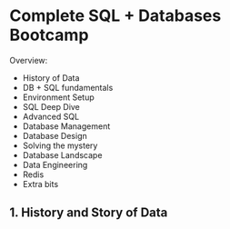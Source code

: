 # Complete SQL + Databases Bootcamp

Overview:

- History of Data
- DB + SQL fundamentals
- Environment Setup 
- SQL Deep Dive
- Advanced SQL
- Database Management
- Database Design
- Solving the mystery
- Database Landscape
- Data Engineering
- Redis
- Extra bits

## 1. History and Story of Data
